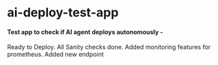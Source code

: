 # ai-deploy-test-app

#### Test app to check if AI agent deploys autonomously -

Ready to Deploy.
All Sanity checks done.
Added monitoring features for prometheus.
Added new endpoint
